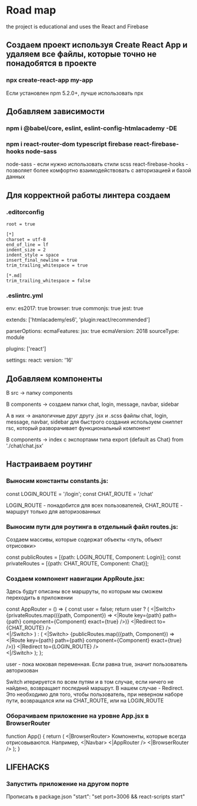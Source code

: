# Road map

the project is educational and uses the React and Firebase

## Создаем проект используя Create React App и удаляем все файлы, которые точно не понадобятся в проекте

  ### npx create-react-app my-app

  Если установлен npm 5.2.0+, лучше использовать npx

## Добавляем зависимости

  ### npm i @babel/core, eslint, eslint-config-htmlacademy -DE

  ### npm i react-router-dom typescript firebase react-firebase-hooks node-sass

  node-sass - если нужно использовать стили scss
  react-firebase-hooks - позволяет более комфортно взаимодействовать с авторизацией и базой данных

## Для корректной работы линтера создаем

  ### .editorconfig

    root = true

    [*]
    charset = utf-8
    end_of_line = lf
    indent_size = 2
    indent_style = space
    insert_final_newline = true
    trim_trailing_whitespace = true

    [*.md]
    trim_trailing_whitespace = false

  ### .eslintrc.yml

  env:
    es2017: true
    browser: true
    commonjs: true
    jest: true

  extends: ['htmlacademy/es6', 'plugin:react/recommended']

  parserOptions:
    ecmaFeatures:
      jsx: true
    ecmaVersion: 2018
    sourceType: module

  plugins: ['react']

  settings:
    react:
      version: '16'

## Добавляем компоненты

  В src → папку components

  В components → создаем папки chat, login, message, navbar, sidebar

  А в них → аналогичные друг другу .jsx и .scss файлы chat, login, message, navbar, sidebar
  для быстрого создания используем сниппет rsc, который разворачивает функциональный компонент

  В components → index с экспортами типа export {default as Chat} from './chat/chat.jsx'

## Настраиваем роутинг

  ### Выносим константы constants.js:

  const LOGIN_ROUTE = '/login';
  const CHAT_ROUTE = '/chat'

  LOGIN_ROUTE - понадобится для всех пользователей, 
  CHAT_ROUTE - маршрут только для авторизованных

  ### Выносим пути для роутинга в отдельный файл routes.js: 

  Создаем массивы, которые содержат объекты <путь, объект отрисовки>

  const publicRoutes = [{path: LOGIN_ROUTE, Component: Login}];
  const privateRoutes = [{path: CHAT_ROUTE, Component: Chat}];

  ### Создаем компонент навигации AppRoute.jsx: 

  Здесь будут описаны все маршруты, по которым мы сможем переходить в приложении

  const AppRouter = () => {
    const user = false;
    return user ? (
        <|Switch>
          {privateRoutes.map(({path, Component}) => <|Route key={path} path={path} component={Component} exact={true} />)}
          <|Redirect to={CHAT_ROUTE} />   
        <|/Switch>
      ) : (
        <|Switch>
          {publicRoutes.map(({path, Component}) => <|Route key={path} path={path} component={Component} exact={true} />)}
          <|Redirect to={LOGIN_ROUTE} />   
        <|/Switch>
      );
  };

  user - пока моковая переменная. Если равна true, значит пользователь авторизован

  Switch итерируется по всем путям и в том случае, если ничего не найдено, возвращает последний маршрут. В нашем случае - Redirect. Это необходимо для того, чтобы пользователь, при неверном наборе пути, возвращался или на CHAT_ROUTE, или на LOGIN_ROUTE


  ### Оборачиваем приложение на уровне App.jsx в BrowserRouter

  function App() {
    return (
      <|BrowserRouter>
        Компоненты, которые всегда отрисовываются. Например, <|Navbar>
        <|AppRouter />
      <|BrowserRouter />
    );
  }

## LIFEHACKS

### Запустить приложение на другом порте
Прописать в package.json
"start": "set port=3006 && react-scripts start"
